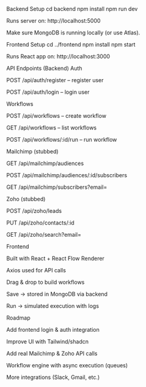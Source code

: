 Backend Setup
cd backend
npm install
npm run dev


Runs server on: http://localhost:5000

Make sure MongoDB is running locally (or use Atlas).

Frontend Setup
cd ../frontend
npm install
npm start


Runs React app on: http://localhost:3000

 API Endpoints (Backend)
Auth

POST /api/auth/register – register user

POST /api/auth/login – login user

Workflows

POST /api/workflows – create workflow

GET /api/workflows – list workflows

POST /api/workflows/:id/run – run workflow

Mailchimp (stubbed)

GET /api/mailchimp/audiences

POST /api/mailchimp/audiences/:id/subscribers

GET /api/mailchimp/subscribers?email=

Zoho (stubbed)

POST /api/zoho/leads

PUT /api/zoho/contacts/:id

GET /api/zoho/search?email=

 Frontend

Built with React + React Flow Renderer

Axios used for API calls

Drag & drop to build workflows

Save → stored in MongoDB via backend

Run → simulated execution with logs

 Roadmap

 Add frontend login & auth integration

 Improve UI with Tailwind/shadcn

 Add real Mailchimp & Zoho API calls

 Workflow engine with async execution (queues)

 More integrations (Slack, Gmail, etc.)

